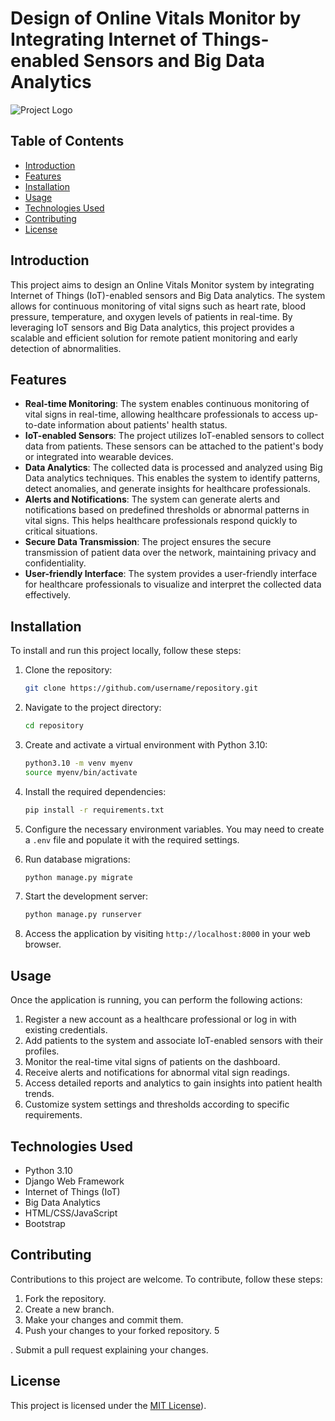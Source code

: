 # Design of Online Vitals Monitor by Integrating Internet of Things-enabled Sensors and Big Data Analytics

![Project Logo](logo.png)

## Table of Contents
- [Introduction](#introduction)
- [Features](#features)
- [Installation](#installation)
- [Usage](#usage)
- [Technologies Used](#technologies-used)
- [Contributing](#contributing)
- [License](#license)

## Introduction
This project aims to design an Online Vitals Monitor system by integrating Internet of Things (IoT)-enabled sensors and Big Data analytics. The system allows for continuous monitoring of vital signs such as heart rate, blood pressure, temperature, and oxygen levels of patients in real-time. By leveraging IoT sensors and Big Data analytics, this project provides a scalable and efficient solution for remote patient monitoring and early detection of abnormalities.

## Features
- **Real-time Monitoring**: The system enables continuous monitoring of vital signs in real-time, allowing healthcare professionals to access up-to-date information about patients' health status.
- **IoT-enabled Sensors**: The project utilizes IoT-enabled sensors to collect data from patients. These sensors can be attached to the patient's body or integrated into wearable devices.
- **Data Analytics**: The collected data is processed and analyzed using Big Data analytics techniques. This enables the system to identify patterns, detect anomalies, and generate insights for healthcare professionals.
- **Alerts and Notifications**: The system can generate alerts and notifications based on predefined thresholds or abnormal patterns in vital signs. This helps healthcare professionals respond quickly to critical situations.
- **Secure Data Transmission**: The project ensures the secure transmission of patient data over the network, maintaining privacy and confidentiality.
- **User-friendly Interface**: The system provides a user-friendly interface for healthcare professionals to visualize and interpret the collected data effectively.

## Installation
To install and run this project locally, follow these steps:

1. Clone the repository:

   ```bash
   git clone https://github.com/username/repository.git
   ```

2. Navigate to the project directory:

   ```bash
   cd repository
   ```

3. Create and activate a virtual environment with Python 3.10:

   ```bash
   python3.10 -m venv myenv
   source myenv/bin/activate
   ```

4. Install the required dependencies:

   ```bash
   pip install -r requirements.txt
   ```

5. Configure the necessary environment variables. You may need to create a `.env` file and populate it with the required settings.

6. Run database migrations:

   ```bash
   python manage.py migrate
   ```

7. Start the development server:

   ```bash
   python manage.py runserver
   ```

8. Access the application by visiting `http://localhost:8000` in your web browser.

## Usage
Once the application is running, you can perform the following actions:

1. Register a new account as a healthcare professional or log in with existing credentials.
2. Add patients to the system and associate IoT-enabled sensors with their profiles.
3. Monitor the real-time vital signs of patients on the dashboard.
4. Receive alerts and notifications for abnormal vital sign readings.
5. Access detailed reports and analytics to gain insights into patient health trends.
6. Customize system settings and thresholds according to specific requirements.

## Technologies Used
- Python 3.10
- Django Web Framework
- Internet of Things (IoT)
- Big Data Analytics
- HTML/CSS/JavaScript
- Bootstrap

## Contributing
Contributions to this project are welcome. To contribute, follow these steps:

1. Fork the repository.
2. Create a new branch.
3. Make your changes and commit them.
4. Push your changes to your forked repository.
5

. Submit a pull request explaining your changes.

## License
This project is licensed under the [MIT License](https://opensource.org/license/mit/)).
